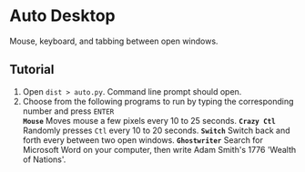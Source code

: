 # Auto Desktop
Mouse, keyboard, and tabbing between open windows.  
## Tutorial
1) Open `dist > auto.py`.  Command line prompt should open.  
2) Choose from the following programs to run by typing the corresponding number and press `ENTER`  
  **`Mouse`** Moves mouse a few pixels every 10 to 25 seconds. 
  **`Crazy Ctl`** Randomly presses `Ctl` every 10 to 20 seconds. 
  **`Switch`** Switch back and forth every between two open windows. 
  **`Ghostwriter`** Search for Microsoft Word on your computer, then write Adam Smith's 1776 'Wealth of Nations'.

